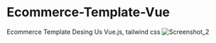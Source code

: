 # Ecommerce-Template-Vue
Ecommerce Template Desing Us Vue.js,  tailwind css
![Screenshot_2](https://github.com/user-attachments/assets/bfda6db4-4d77-4fc2-aeb5-d08cb862f622)
